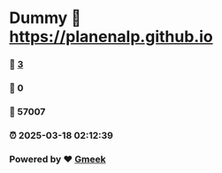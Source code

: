 # Dummy :link: https://planenalp.github.io 
### :page_facing_up: [3](https://planenalp.github.io/tag.html) 
### :speech_balloon: 0 
### :hibiscus: 57007 
### :alarm_clock: 2025-03-18 02:12:39 
### Powered by :heart: [Gmeek](https://github.com/Meekdai/Gmeek)
